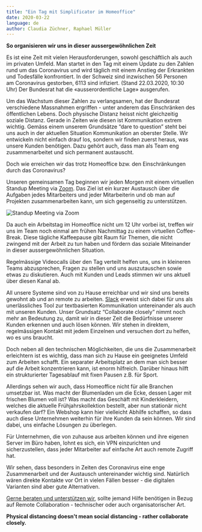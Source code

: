 ```yaml
---
title: "Ein Tag mit Simplificator im Homeoffice"
date: 2020-03-22
language: de
author: Claudia Züchner, Raphael Müller
---
```


**So organisieren wir uns in dieser aussergewöhnlichen Zeit**


Es ist eine Zeit mit vielen Herausforderungen, sowohl geschäftlich als auch im privaten Umfeld. Man startet in den Tag mit einem Update zu den Zahlen rund um das Coronavirus und wird täglich mit einem Anstieg der Erkrankten und Todesfälle konfrontiert. In der Schweiz sind inzwischen 56 Personen am Coronavirus gestorben, 6113 sind infiziert. (Stand 22.03.2020, 10:30 Uhr) Der Bundesrat hat die «ausserordentliche Lage» ausgerufen.

Um das Wachstum dieser Zahlen zu verlangsamen, hat der Bundesrat verschiedene Massnahmen ergriffen - unter anderem das Einschränken des öffentlichen Lebens. Doch physische Distanz heisst nicht gleichzeitig soziale Distanz. Gerade in Zeiten wie diesen ist Kommunikation extrem wichtig. Gemäss einem unserem Grundsätze “dare to question” steht bei uns auch in der aktuellen Situation Kommunikation an oberster Stelle. Wir entwickeln nicht einfach drauf los, sondern wir finden zuerst heraus, was unsere Kunden benötigen. Dazu gehört auch, dass man als Team eng zusammenarbeitet und sich permanent austauscht.

Doch wie erreichen wir das trotz Homeoffice bzw. den Einschränkungen durch das Coronavirus?

Unseren gemeinsamen Tag beginnen wir jeden Morgen mit einem virtuellen Standup Meeting via [Zoom](https://zoom.us). Das Ziel ist ein kurzer Austausch über die Aufgaben jedes Mitarbeiters und jeder Mitarbeiterin und ob man auf Projekten zusammenarbeiten kann, um sich gegenseitig zu unterstützen.


![Standup Meeting via Zoom](/images/20200320-zoom-call.jpeg)

Da auch ein Arbeitstag im Homeoffice nicht um 12 Uhr vorbei ist, treffen wir uns im Team noch einmal am frühen Nachmittag zu einem virtuellen Coffee-Break. Diese tägliche Kaffeepause gibt Raum für Themen, die nicht zwingend mit der Arbeit zu tun haben und fördern das soziale Miteinander in dieser aussergewöhnlichen Situation.

Regelmässige Videocalls über den Tag verteilt helfen uns, uns in kleineren Teams abzusprechen, Fragen zu stellen und uns auszutauschen sowie etwas zu diskutieren. Auch mit Kunden und Leads stimmen wir uns aktuell über diesen Kanal ab.

All unsere Systeme sind von zu Hause erreichbar und wir sind uns bereits gewohnt ab und an remote zu arbeiten. [Slack](https://slack.com/intl/de-ch/) erweist sich dabei für uns als unerlässliches Tool zur textbasierten Kommunikation untereinander als auch mit unseren Kunden. Unser Grundsatz “Collaborate closely” nimmt noch mehr an Bedeutung zu, damit wir in dieser Zeit die Bedürfnisse unserer Kunden erkennen und auch lösen können. Wir stehen in direktem, regelmässigen Kontakt mit jedem Einzelnen und versuchen dort zu helfen, wo es uns braucht.

Doch neben all den technischen Möglichkeiten, die uns die Zusammenarbeit erleichtern ist es wichtig, dass man sich zu Hause ein geeignetes Umfeld zum Arbeiten schafft. Ein separater Arbeitsplatz an dem man sich besser auf die Arbeit konzentrieren kann, ist enorm hilfreich. Darüber hinaus hilft ein strukturierter Tagesablauf mit fixen Pausen z.B. für Sport.

Allerdings sehen wir auch, dass Homeoffice nicht für alle Branchen umsetzbar ist. Was macht der Blumenladen um die Ecke, dessen Lager mit frischen Blumen voll ist? Was macht das Geschäft mit Kinderkleidern, welches die aktuelle Frühjahrskollektion bestellt, aber nun stationär nicht verkaufen darf? Ein Webshop kann hier vielleicht Abhilfe schaffen, so dass auch diese Unternehmen weiterhin für ihre Kunden da sein können. Wir sind dabei, uns einfache Lösungen zu überlegen.

Für Unternehmen, die von zuhause aus arbeiten können und ihre eigenen Server im Büro haben, lohnt es sich, ein VPN einzurichten und sicherzustellen, dass jeder Mitarbeiter auf einfache Art auch remote Zugriff hat.

Wir sehen, dass besonders in Zeiten des Coronavirus eine enge Zusammenarbeit und der Austausch untereinander wichtig sind. Natürlich wären direkte Kontakte vor Ort in vielen Fällen besser - die digitalen Varianten sind aber gute Alternativen.

[Gerne beraten und unterstützen wir](https://www.simplificator.com/contact), sollte jemand Hilfe benötigen in Bezug auf Remote Collaboration - technischer oder auch organisatorischer Art.

**Physical distancing doesn't mean social distancing - rather collaborate closely.**
